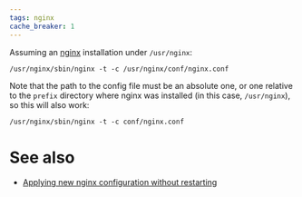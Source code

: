 ```yaml
---
tags: nginx
cache_breaker: 1
---
```


Assuming an [nginx](/wiki/nginx) installation under `/usr/nginx`:

    /usr/nginx/sbin/nginx -t -c /usr/nginx/conf/nginx.conf

Note that the path to the config file must be an absolute one, or one relative to the `prefix` directory where nginx was installed (in this case, `/usr/nginx`), so this will also work:

    /usr/nginx/sbin/nginx -t -c conf/nginx.conf

# See also

-   [Applying new nginx configuration without restarting](/wiki/Applying_new_nginx_configuration_without_restarting)

